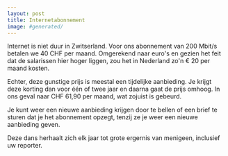 ```yaml
---
layout: post
title: Internetabonnement
image: #generated/
---
```


Internet is niet duur in Zwitserland. Voor ons abonnement van 200 Mbit/s betalen we 40 CHF per maand. Omgerekend naar euro's en gezien het feit dat de salarissen hier hoger liggen, zou het in Nederland zo'n € 20 per maand kosten.

Echter, deze gunstige prijs is meestal een tijdelijke aanbieding. Je krijgt deze korting dan voor één of twee jaar en daarna gaat de prijs omhoog. In ons geval naar CHF 61,90 per maand, wat zojuist is gebeurd.

Je kunt weer een nieuwe aanbieding krijgen door te bellen of een brief te sturen dat je het abonnement opzegt, tenzij ze je weer een nieuwe aanbieding geven.

Deze dans herhaalt zich elk jaar tot grote ergernis van menigeen, inclusief uw reporter.
